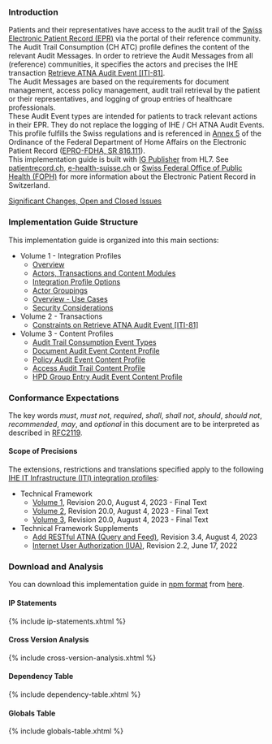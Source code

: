 ### Introduction

Patients and their representatives have access to the audit trail of the [Swiss Electronic Patient Record (EPR)](https://www.fedlex.admin.ch/eli/cc/2017/203/en) via the portal of their reference community.   
The Audit Trail Consumption (CH ATC) profile defines the content of the relevant Audit Messages. In order to retrieve the Audit Messages from all (reference) communities, it specifies the actors and precises the IHE transaction [Retrieve ATNA Audit Event [ITI-81]](https://profiles.ihe.net/ITI/TF/Volume2/ITI-81.html).   
The Audit Messages are based on the requirements for document management, access policy management, audit trail retrieval by the patient or their representatives, and logging of group entries of healthcare professionals.   
These Audit Event types are intended for patients to track relevant actions in their EPR. They do not replace the logging of IHE / CH ATNA Audit Events.   
This profile fulfills the Swiss regulations and is referenced in [Annex 5](https://www.fedlex.admin.ch/eli/cc/2017/205/de#annex_5) of the Ordinance of the Federal Department of Home Affairs on the Electronic Patient Record ([EPRO-FDHA, SR 816.111](https://www.fedlex.admin.ch/eli/cc/2017/205/en)).    
This implementation guide is built with [IG Publisher](https://confluence.hl7.org/display/FHIR/IG+Publisher+Documentation) from HL7. See [patientrecord.ch](https://www.patientrecord.ch/), [e-health-suisse.ch](https://www.e-health-suisse.ch/startseite.html) or [Swiss Federal Office of Public Health (FOPH)](https://www.bag.admin.ch/epra) for more information about the Electronic Patient Record in Switzerland.    

<div markdown="1" class="stu-note">

[Significant Changes, Open and Closed Issues](changelog.html)

</div>

### Implementation Guide Structure
This implementation guide is organized into this main sections:

* Volume 1 - Integration Profiles
   * [Overview](volume-1.html#overview)
   * [Actors, Transactions and Content Modules](volume-1.html#actors-transactions-and-content-modules)
   * [Integration Profile Options](volume-1.html#integration-profile-options)
   * [Actor Groupings](volume-1.html#actor-groupings)
   * [Overview - Use Cases](volume-1.html#overview---use-cases)
   * [Security Considerations](volume-1.html#security-considerations)
* Volume 2 - Transactions
   * [Constraints on Retrieve ATNA Audit Event [ITI-81]](volume-2.html#constraints-on-retrieve-atna-audit-event-iti-81)
* Volume 3 - Content Profiles
   * [Audit Trail Consumption Event Types](volume-3.html#audit-trail-consumption-event-types)
   * [Document Audit Event Content Profile](volume-3.html#document-audit-event-content-profile)
   * [Policy Audit Event Content Profile](volume-3.html#policy-audit-event-content-profile)
   * [Access Audit Trail Content Profile](volume-3.html#access-audit-trail-content-profile)
   * [HPD Group Entry Audit Event Content Profile](volume-3.html#hpd-group-entry-audit-event-content-profile)

### Conformance Expectations
The key words _must_, _must not_, _required_, _shall_, _shall not_, _should_, _should not_, _recommended_, _may_, and _optional_ in this document are to be interpreted as described in [RFC2119](https://www.ietf.org/rfc/rfc2119.txt).

#### Scope of Precisions
The extensions, restrictions and translations specified apply to the following [IHE IT Infrastructure (ITI) integration profiles](https://profiles.ihe.net/ITI/index.html):

* Technical Framework
   * [Volume 1](https://profiles.ihe.net/ITI/TF/Volume1/index.html), Revision 20.0, August 4, 2023 - Final Text
   * [Volume 2](https://profiles.ihe.net/ITI/TF/Volume2/index.html), Revision 20.0, August 4, 2023 - Final Text
   * [Volume 3](https://profiles.ihe.net/ITI/TF/Volume3/index.html), Revision 20.0, August 4, 2023 - Final Text
* Technical Framework Supplements   
   * [Add RESTful ATNA (Query and Feed)](https://www.ihe.net/uploadedFiles/Documents/ITI/IHE_ITI_Suppl_RESTful-ATNA.pdf), Revision 3.4, August 4, 2023 
   * [Internet User Authorization (IUA)](https://profiles.ihe.net/ITI/IUA/index.html), Revision 2.2, June 17, 2022

### Download and Analysis
You can download this implementation guide in [npm format](https://confluence.hl7.org/display/FHIR/NPM+Package+Specification) from [here](package.tgz).

#### IP Statements
{% include ip-statements.xhtml %}

#### Cross Version Analysis
{% include cross-version-analysis.xhtml %}

#### Dependency Table
{% include dependency-table.xhtml %}

#### Globals Table
{% include globals-table.xhtml %}
